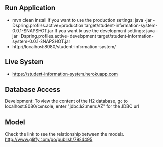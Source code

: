 Run Application
---------------
- mvn clean install
If you want to use the production settings:
java -jar -Dspring.profiles.active=production target/student-information-system-0.0.1-SNAPSHOT.jar 
If you want to use the development settings:
java -jar -Dspring.profiles.active=development target/student-information-system-0.0.1-SNAPSHOT.jar 
- http://localhost:8080/student-information-system/

Live System
-----------
- https://student-information-system.herokuapp.com

Database Access
---------------
Development: To view the content of the H2 database, go to localhost:8080/console, enter "jdbc:h2:mem:AZ" for the JDBC url

Model
-----
Check the link to see the relationship between the models.
http://www.gliffy.com/go/publish/7984495